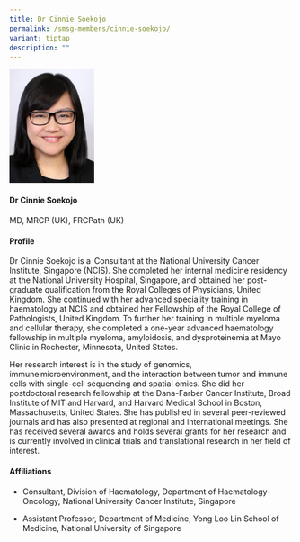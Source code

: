 ```yaml
---
title: Dr Cinnie Soekojo
permalink: /smsg-members/cinnie-soekojo/
variant: tiptap
description: ""
---
```

<p></p><div class="isomer-image-wrapper"><img style="width: 30%;" height="auto" width="100%" alt="" src="/images/Myeloma Tumour Group/Member Photos/MTG___Dr_Cinnie_Soekojo.png"></div><h4><strong>Dr Cinnie Soekojo</strong></h4><p>MD, MRCP (UK), FRCPath (UK)</p><h4><strong>Profile</strong></h4><p>Dr Cinnie Soekojo is a  Consultant at the National University Cancer Institute, Singapore (NCIS). She completed her internal medicine residency at the National University Hospital, Singapore, and obtained her post-graduate qualification from the Royal Colleges of Physicians, United Kingdom. She continued with her advanced speciality training in haematology at NCIS and obtained her Fellowship of the Royal College of Pathologists, United Kingdom. To further her training in multiple myeloma and cellular therapy, she completed a one-year advanced haematology fellowship in multiple myeloma, amyloidosis, and dysproteinemia at Mayo Clinic in Rochester, Minnesota, United States.</p><p>Her research interest is in the study of genomics, immune microenvironment, and the interaction between tumor and immune cells with single-cell sequencing and spatial omics. She did her postdoctoral research fellowship at the Dana-Farber Cancer Institute, Broad Institute of MIT and Harvard, and Harvard Medical School in Boston, Massachusetts, United States. She has published in several peer-reviewed journals and has also presented at regional and international meetings. She has received several awards and holds several grants for her research and is currently involved in clinical trials and translational research in her field of interest.</p><h4><strong>Affiliations</strong></h4><ul data-tight="true" class="tight"><li><p>Consultant, Division of Haematology, Department of Haematology-Oncology, National University Cancer Institute, Singapore</p></li><li><p>Assistant Professor, Department of Medicine, Yong Loo Lin School of Medicine, National University of Singapore</p></li></ul><p></p>